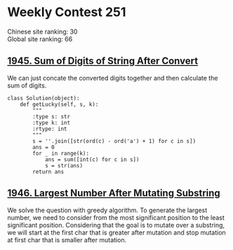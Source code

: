 # Weekly Contest 251
Chinese site ranking: 30  
Global site ranking: 66
## [1945. Sum of Digits of String After Convert](https://leetcode-cn.com/contest/weekly-contest-251/problems/sum-of-digits-of-string-after-convert/)
We can just concate the converted digits together and then calculate the sum of digits.
```
class Solution(object):
    def getLucky(self, s, k):
        """
        :type s: str
        :type k: int
        :rtype: int
        """
        s = ''.join([str(ord(c) - ord('a') + 1) for c in s])
        ans = 0
        for _ in range(k):
            ans = sum([int(c) for c in s])
            s = str(ans)
        return ans
```
## [1946. Largest Number After Mutating Substring](https://leetcode-cn.com/contest/weekly-contest-251/problems/largest-number-after-mutating-substring/)
We solve the question with greedy algorithm. 
To generate the largest number, we need to consider from the most significant position to the least significant position. 
Considering that the goal is to mutate over a substring, we will start at the first char that is greater after mutation and stop mutation at first char that is smaller after mutation.
